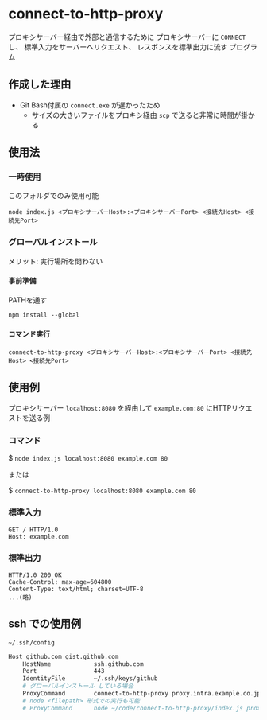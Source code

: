 # connect-to-http-proxy
プロキシサーバー経由で外部と通信するために
プロキシサーバーに `CONNECT` し、
標準入力をサーバーへリクエスト、
レスポンスを標準出力に流す
プログラム

## 作成した理由
- Git Bash付属の `connect.exe` が遅かったため
    - サイズの大きいファイルをプロキシ経由 `scp` で送ると非常に時間が掛かる

## 使用法
### 一時使用
このフォルダでのみ使用可能

```
node index.js <プロキシサーバーHost>:<プロキシサーバーPort> <接続先Host> <接続先Port>
```

### グローバルインストール
メリット: 実行場所を問わない

#### 事前準備
PATHを通す

```
npm install --global
```

#### コマンド実行
```
connect-to-http-proxy <プロキシサーバーHost>:<プロキシサーバーPort> <接続先Host> <接続先Port>
```

## 使用例
プロキシサーバー `localhost:8080` を経由して `example.com:80` にHTTPリクエストを送る例

### コマンド
$ `node index.js localhost:8080 example.com 80`

または

$ `connect-to-http-proxy localhost:8080 example.com 80`

### 標準入力
```
GET / HTTP/1.0
Host: example.com

```

### 標準出力
```
HTTP/1.0 200 OK
Cache-Control: max-age=604800
Content-Type: text/html; charset=UTF-8
...(略)
```

## ssh での使用例

`~/.ssh/config`

```sh
Host github.com gist.github.com
	HostName			ssh.github.com
	Port				443
	IdentityFile		~/.ssh/keys/github
	# グローバルインストール している場合
	ProxyCommand		connect-to-http-proxy proxy.intra.example.co.jp:8080 %h %p
	# node <filepath> 形式での実行も可能
	# ProxyCommand		node ~/code/connect-to-http-proxy/index.js proxy.intra.example.co.jp:8080 %h %p
```
